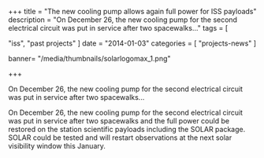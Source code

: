 +++
title = "The new cooling pump allows again full power for ISS payloads"
description = "On December 26, the new cooling pump for the second electrical circuit was put in service after two spacewalks..."
tags = [

 "iss",
 "past projects"
]
date = "2014-01-03"
categories = [
   "projects-news"
]

banner= "/media/thumbnails/solarlogomax_1.png"


+++

On December 26, the new cooling pump for the second electrical circuit was put in service after two spacewalks...

On December 26, the new cooling pump for the second electrical circuit was put in service after two spacewalks and the full power could be restored on the station scientific payloads including the SOLAR package. SOLAR could be tested and will restart observations at the next solar visibility window this January.

